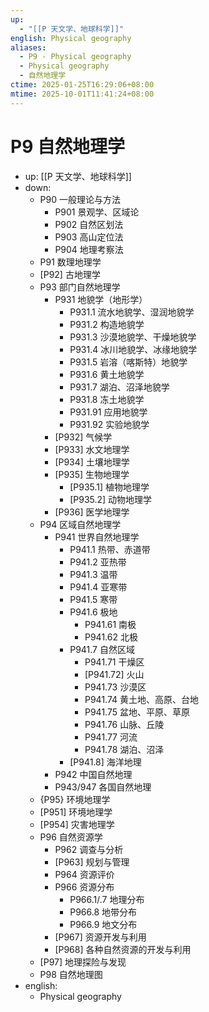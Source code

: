```yaml
---
up:
  - "[[P 天文学、地球科学]]"
english: Physical geography
aliases:
  - P9 - Physical geography
  - Physical geography
  - 自然地理学
ctime: 2025-01-25T16:29:06+08:00
mtime: 2025-10-01T11:41:24+08:00
---
```


# P9 自然地理学

- up: [[P 天文学、地球科学]]
- down:
	- P90 一般理论与方法
		- P901 景观学、区域论
		- P902 自然区划法
		- P903 高山定位法
		- P904 地理考察法
	- P91 数理地理学
	- [P92] 古地理学
	- P93 部门自然地理学
		- P931 地貌学（地形学）
			- P931.1 流水地貌学、湿润地貌学
			- P931.2 构造地貌学
			- P931.3 沙漠地貌学、干燥地貌学
			- P931.4 冰川地貌学、冰缘地貌学
			- P931.5 岩溶（喀斯特）地貌学
			- P931.6 黄土地貌学
			- P931.7 湖泊、沼泽地貌学
			- P931.8 冻土地貌学
			- P931.91 应用地貌学
			- P931.92 实验地貌学
		- [P932] 气候学
		- [P933] 水文地理学
		- [P934] 土壤地理学
		- [P935] 生物地理学
			- [P935.1] 植物地理学
			- [P935.2] 动物地理学
		- [P936] 医学地理学
	- P94 区域自然地理学
		- P941 世界自然地理学
			- P941.1 热带、赤道带
			- P941.2 亚热带
			- P941.3 温带
			- P941.4 亚寒带
			- P941.5 寒带
			- P941.6 极地
				- P941.61 南极
				- P941.62 北极
			- P941.7 自然区域
				- P941.71 干燥区
				- [P941.72] 火山
				- P941.73 沙漠区
				- P941.74 黄土地、高原、台地
				- P941.75 盆地、平原、草原
				- P941.76 山脉、丘陵
				- P941.77 河流
				- P941.78 湖泊、沼泽
			- [P941.8] 海洋地理
		- P942 中国自然地理
		- P943/947 各国自然地理
	- {P95} 环境地理学
	- [P951] 环境地理学
	- [P954] 灾害地理学
	- P96 自然资源学
		- P962 调查与分析
		- [P963] 规划与管理
		- P964 资源评价
		- P966 资源分布
			- P966.1/.7 地理分布
			- P966.8 地带分布
			- P966.9 地文分布
		- [P967] 资源开发与利用
		- [P968] 各种自然资源的开发与利用
	- [P97] 地理探险与发现
	- P98 自然地理图
- english:
	- Physical geography
